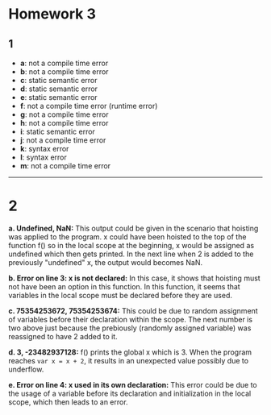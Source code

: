 # Homework 3

## 1
- **a**: not a compile time error
- **b**: not a compile time error
- **c**: static semantic error
- **d**: static semantic error
- **e**: static semantic error
- **f**: not a compile time error (runtime error)
- **g**: not a compile time error
- **h**: not a compile time error
- **i**: static semantic error
- **j**: not a compile time error
- **k**: syntax error
- **l**: syntax error
- **m**: not a compile time error

---
# 2

 **a. Undefined, NaN:** This output could be given in the scenario that hoisting was applied to the program. x could have been hoisted to the top of the function f() so in the local scope at the beginning, x would be assigned as undefined which then gets printed. In the next line when 2 is added to the previously "undefined" x, the output would becomes NaN.


**b. Error on line 3: x is not declared:** In this case, it shows that hoisting must not have been an option in this function. In this function, it seems that variables in the local scope must be declared before they are used.
    

**c. 75354253672, 75354253674:** This could be due to random assignment of variables before their declaration within the scope. The next number is two above just because the prebiously (randomly assigned variable) was reassigned to have 2 added to it.

**d. 3, -23482937128:** f() prints the global x which is 3. When the program reaches `var x = x + 2`, it results in an unexpected value  possibly due to underflow.

**e. Error on line 4: x used in its own declaration:** This error could be due to the usage of a variable before its declaration and initialization in the local scope, which then leads to an error.
 


